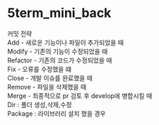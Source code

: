 # 5term_mini_back

커밋 전략 <br>
Add - 새로운 기능이나 파일이 추가되었을 때 <br>
Modify - 기존의 기능이 수정되었을 때 <br>
Refactor - 기존의 코드가 수정되었을 때 <br>
Fix - 오류를 수정했을 떄 <br>
Close - 개발 이슈를 완료했을 때 <br>
Remove - 파일을 삭제했을 때 <br>
Merge - 최종적으로 pr 검토 후 develop에 병합시킬 때 <br>
Dir : 폴더 생성,삭제,수정 <br>
Package : 라이브러리 설치 했을 경우 <br>
